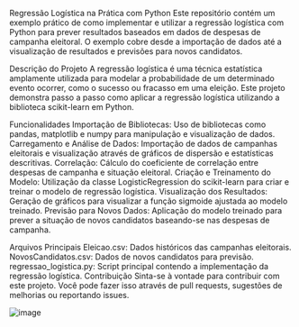 Regressão Logística na Prática com Python
Este repositório contém um exemplo prático de como implementar e utilizar a regressão logística com Python para prever resultados baseados em dados de despesas de campanha eleitoral. O exemplo cobre desde a importação de dados até a visualização de resultados e previsões para novos candidatos.

Descrição do Projeto
A regressão logística é uma técnica estatística amplamente utilizada para modelar a probabilidade de um determinado evento ocorrer, como o sucesso ou fracasso em uma eleição. Este projeto demonstra passo a passo como aplicar a regressão logística utilizando a biblioteca scikit-learn em Python.

Funcionalidades
Importação de Bibliotecas: Uso de bibliotecas como pandas, matplotlib e numpy para manipulação e visualização de dados.
Carregamento e Análise de Dados: Importação de dados de campanhas eleitorais e visualização através de gráficos de dispersão e estatísticas descritivas.
Correlação: Cálculo do coeficiente de correlação entre despesas de campanha e situação eleitoral.
Criação e Treinamento do Modelo: Utilização da classe LogisticRegression do scikit-learn para criar e treinar o modelo de regressão logística.
Visualização dos Resultados: Geração de gráficos para visualizar a função sigmoide ajustada ao modelo treinado.
Previsão para Novos Dados: Aplicação do modelo treinado para prever a situação de novos candidatos baseando-se nas despesas de campanha.

Arquivos Principais
Eleicao.csv: Dados históricos das campanhas eleitorais.
NovosCandidatos.csv: Dados de novos candidatos para previsão.
regressao_logistica.py: Script principal contendo a implementação da regressão logística.
Contribuição
Sinta-se à vontade para contribuir com este projeto. Você pode fazer isso através de pull requests, sugestões de melhorias ou reportando issues.

![image](https://github.com/user-attachments/assets/8ca0c9e3-6499-4635-b6df-18873a7f33da)
